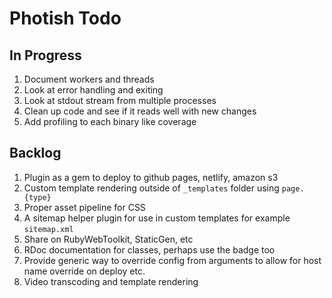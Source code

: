 # Photish Todo

## In Progress

1. Document workers and threads
1. Look at error handling and exiting
1. Look at stdout stream from multiple processes
1. Clean up code and see if it reads well with new changes
1. Add profiling to each binary like coverage

## Backlog

1. Plugin as a gem to deploy to github pages, netlify, amazon s3
1. Custom template rendering outside of `_templates` folder using `page.{type}`
1. Proper asset pipeline for CSS
1. A sitemap helper plugin for use in custom templates for example
   `sitemap.xml`
1. Share on RubyWebToolkit, StaticGen, etc
1. RDoc documentation for classes, perhaps use the badge too
1. Provide generic way to override config from arguments to allow for host name
   override on deploy etc.
1. Video transcoding and template rendering
